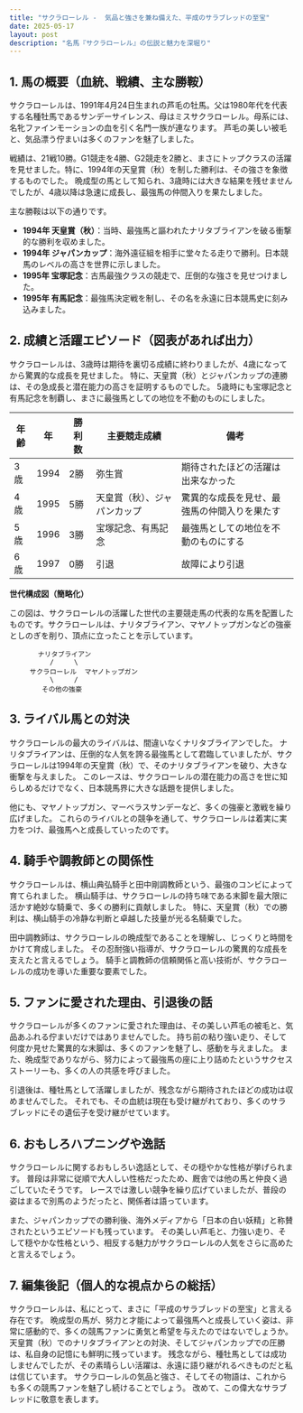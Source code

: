 ```yaml
---
title: "サクラローレル -  気品と強さを兼ね備えた、平成のサラブレッドの至宝"
date: 2025-05-17
layout: post
description: "名馬『サクラローレル』の伝説と魅力を深堀り"
---
```


## 1. 馬の概要（血統、戦績、主な勝鞍）

サクラローレルは、1991年4月24日生まれの芦毛の牡馬。父は1980年代を代表する名種牡馬であるサンデーサイレンス、母はミスサクラローレル。母系には、名牝ファインモーションの血を引く名門一族が連なります。  芦毛の美しい被毛と、気品漂う佇まいは多くのファンを魅了しました。

戦績は、21戦10勝。G1競走を4勝、G2競走を2勝と、まさにトップクラスの活躍を見せました。特に、1994年の天皇賞（秋）を制した勝利は、その強さを象徴するものでした。  晩成型の馬として知られ、3歳時には大きな結果を残せませんでしたが、4歳以降は急速に成長し、最強馬の仲間入りを果たしました。

主な勝鞍は以下の通りです。

* **1994年 天皇賞（秋）**：当時、最強馬と謳われたナリタブライアンを破る衝撃的な勝利を収めました。
* **1994年 ジャパンカップ**：海外遠征組を相手に堂々たる走りで勝利。日本競馬のレベルの高さを世界に示しました。
* **1995年 宝塚記念**：古馬最強クラスの競走で、圧倒的な強さを見せつけました。
* **1995年 有馬記念**：最強馬決定戦を制し、その名を永遠に日本競馬史に刻み込みました。


## 2. 成績と活躍エピソード（図表があれば出力）

サクラローレルは、3歳時は期待を裏切る成績に終わりましたが、4歳になってから驚異的な成長を見せました。  特に、天皇賞（秋）とジャパンカップの連勝は、その急成長と潜在能力の高さを証明するものでした。  5歳時にも宝塚記念と有馬記念を制覇し、まさに最強馬としての地位を不動のものにしました。

| 年齢 | 年 | 勝利数 | 主要競走成績 | 備考 |
|---|---|---|---|---|
| 3歳 | 1994 | 2勝 |  弥生賞 |  期待されたほどの活躍は出来なかった |
| 4歳 | 1995 | 5勝 | 天皇賞（秋）、ジャパンカップ |  驚異的な成長を見せ、最強馬の仲間入りを果たす |
| 5歳 | 1996 | 3勝 | 宝塚記念、有馬記念 |  最強馬としての地位を不動のものにする |
| 6歳 | 1997 | 0勝 |  引退 |  故障により引退 |


**世代構成図（簡略化）**

この図は、サクラローレルの活躍した世代の主要競走馬の代表的な馬を配置したものです。サクラローレルは、ナリタブライアン、マヤノトップガンなどの強豪としのぎを削り、頂点に立ったことを示しています。

```
       ナリタブライアン
          /     \
     サクラローレル  マヤノトップガン
          \     /
        その他の強豪
```


## 3. ライバル馬との対決

サクラローレルの最大のライバルは、間違いなくナリタブライアンでした。  ナリタブライアンは、圧倒的な人気を誇る最強馬として君臨していましたが、サクラローレルは1994年の天皇賞（秋）で、そのナリタブライアンを破り、大きな衝撃を与えました。  このレースは、サクラローレルの潜在能力の高さを世に知らしめるだけでなく、日本競馬界に大きな話題を提供しました。

他にも、マヤノトップガン、マーベラスサンデーなど、多くの強豪と激戦を繰り広げました。  これらのライバルとの競争を通して、サクラローレルは着実に実力をつけ、最強馬へと成長していったのです。


## 4. 騎手や調教師との関係性

サクラローレルは、横山典弘騎手と田中剛調教師という、最強のコンビによって育てられました。 横山騎手は、サクラローレルの持ち味である末脚を最大限に活かす絶妙な騎乗で、多くの勝利に貢献しました。  特に、天皇賞（秋）での勝利は、横山騎手の冷静な判断と卓越した技量が光る名騎乗でした。

田中調教師は、サクラローレルの晩成型であることを理解し、じっくりと時間をかけて育成しました。  その忍耐強い指導が、サクラローレルの驚異的な成長を支えたと言えるでしょう。  騎手と調教師の信頼関係と高い技術が、サクラローレルの成功を導いた重要な要素でした。


## 5. ファンに愛された理由、引退後の話

サクラローレルが多くのファンに愛された理由は、その美しい芦毛の被毛と、気品あふれる佇まいだけではありませんでした。  持ち前の粘り強い走り、そして何度か見せた驚異的な末脚は、多くのファンを魅了し、感動を与えました。  また、晩成型でありながら、努力によって最強馬の座に上り詰めたというサクセスストーリーも、多くの人の共感を呼びました。

引退後は、種牡馬として活躍しましたが、残念ながら期待されたほどの成功は収めませんでした。  それでも、その血統は現在も受け継がれており、多くのサラブレッドにその遺伝子を受け継がせています。


## 6. おもしろハプニングや逸話

サクラローレルに関するおもしろい逸話として、その穏やかな性格が挙げられます。  普段は非常に従順で大人しい性格だったため、厩舎では他の馬と仲良く過ごしていたそうです。  レースでは激しい競争を繰り広げていましたが、普段の姿はまるで別馬のようだったと、関係者は語っています。

また、ジャパンカップでの勝利後、海外メディアから「日本の白い妖精」と称賛されたというエピソードも残っています。  その美しい芦毛と、力強い走り、そして穏やかな性格という、相反する魅力がサクラローレルの人気をさらに高めたと言えるでしょう。


## 7. 編集後記（個人的な視点からの総括）

サクラローレルは、私にとって、まさに「平成のサラブレッドの至宝」と言える存在です。  晩成型の馬が、努力と才能によって最強馬へと成長していく姿は、非常に感動的で、多くの競馬ファンに勇気と希望を与えたのではないでしょうか。  天皇賞（秋）でのナリタブライアンとの対決、そしてジャパンカップでの圧勝は、私自身の記憶にも鮮明に残っています。  残念ながら、種牡馬としては成功しませんでしたが、その素晴らしい活躍は、永遠に語り継がれるべきものだと私は信じています。  サクラローレルの気品と強さ、そしてその物語は、これからも多くの競馬ファンを魅了し続けることでしょう。  改めて、この偉大なサラブレッドに敬意を表します。
